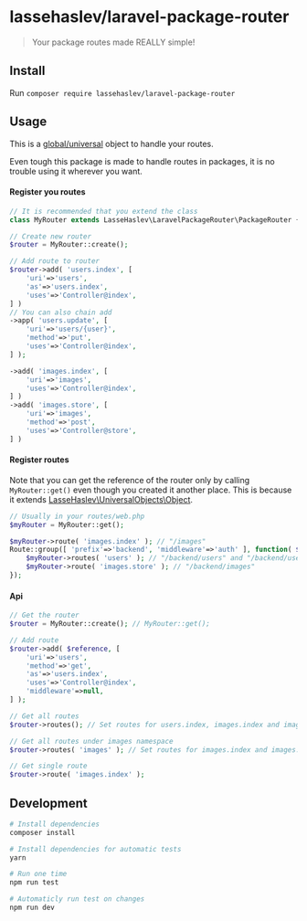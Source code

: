 # lassehaslev/laravel-package-router
> Your package routes made REALLY simple!

## Install
Run ```composer require lassehaslev/laravel-package-router```

## Usage
This is a [global/universal](https://github.com/LasseHaslev/UniversalObjects) object to handle your routes.

Even tough this package is made to handle routes in packages, it is no trouble using it wherever you want.

#### Register you routes
```php
// It is recommended that you extend the class
class MyRouter extends LasseHaslev\LaravelPackageRouter\PackageRouter {}

// Create new router
$router = MyRouter::create();

// Add route to router
$router->add( 'users.index', [
    'uri'=>'users',
    'as'=>'users.index',
    'uses'=>'Controller@index',
] )
// You can also chain add
->app( 'users.update', [
    'uri'=>'users/{user}',
    'method'=>'put',
    'uses'=>'Controller@index',
] );

->add( 'images.index', [
    'uri'=>'images',
    'uses'=>'Controller@index',
] )
->add( 'images.store', [
    'uri'=>'images',
    'method'=>'post',
    'uses'=>'Controller@store',
] )
```

#### Register routes
Note that you can get the reference of the router only by calling ```MyRouter::get()``` even though you created it another place. 
This is because it extends [LasseHaslev\UniversalObjects\Object](https://github.com/LasseHaslev/UniversalObjects).
```php
// Usually in your routes/web.php
$myRouter = MyRouter::get();

$myRouter->route( 'images.index' ); // "/images"
Route::group([ 'prefix'=>'backend', 'middleware'=>'auth' ], function( $router ) use ( $myRouter ) {
    $myRouter->routes( 'users' ); // "/backend/users" and "/backend/users/{user}"
    $myRouter->route( 'images.store' ); // "/backend/images"
});
```

#### Api
```php
// Get the router
$router = MyRouter::create(); // MyRouter::get();

// Add route
$router->add( $reference, [
    'uri'=>'users',
    'method'=>'get',
    'as'=>'users.index',
    'uses'=>'Controller@index',
    'middleware'=>null,
] );

// Get all routes
$router->routes(); // Set routes for users.index, images.index and images.show

// Get all routes under images namespace
$router->routes( 'images' ); // Set routes for images.index and images.show

// Get single route
$router->route( 'images.index' );
```

## Development
``` bash
# Install dependencies
composer install

# Install dependencies for automatic tests
yarn

# Run one time
npm run test

# Automaticly run test on changes
npm run dev
```
